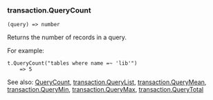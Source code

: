 ### transaction.QueryCount

``` suneido
(query) => number
```

Returns the number of records in a query.

For example:

``` suneido
t.QueryCount("tables where name =~ 'lib'")
    => 5
```

See also:
[QueryCount](<../QueryCount.md>),
[transaction.QueryList](<transaction.QueryList.md>),
[transaction.QueryMean](<transaction.QueryMean.md>),
[transaction.QueryMin](<transaction.QueryMin.md>),
[transaction.QueryMax](<transaction.QueryMax.md>),
[transaction.QueryTotal](<transaction.QueryTotal.md>)